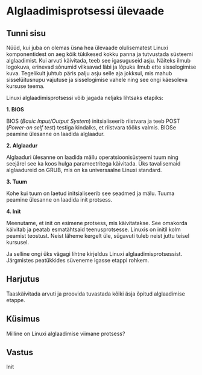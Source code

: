 ﻿# Alglaadimisprotsessi ülevaade

## Tunni sisu

Nüüd, kui juba on olemas üsna hea ülevaade olulisematest Linuxi komponentidest on aeg kõik tükikesed kokku panna ja tutvustada süsteemi alglaadimist. Kui arvuti käivitada, teeb see igasuguseid asju. Näiteks ilmub logokuva, erinevad sõnumid vilksavad läbi ja lõpuks ilmub ette sisselogimise kuva. Tegelikult juhtub päris palju asju selle aja jokksul, mis mahub sisselüitusnupu vajutuse ja sisselogimise vahele ning see ongi käesoleva kursuse teema.

Linuxi alglaadimisprotsessi võib jagada neljaks lihtsaks etapiks:

<b>1. BIOS</b>

BIOS (*Basic Input/Output System*) initsialiseerib riistvara ja teeb POST (*Power-on self test*) testiga kindalks, et riistvara tööks valmis. BIOSe peamine ülesanne on laadida alglaadur.

<b>2. Alglaadur</b>

Alglaaduri ülesanne on laadida mällu operatsioonisüsteemi tuum ning seejärel see ka koos hulga parameetritega käivitada. Üks tavalisemaid alglaadureid on GRUB, mis on ka universaalne Linuxi standard.

<b>3. Tuum </b>

Kohe kui tuum on laetud initsialiseerib see seadmed ja mälu. Tuuma peamine ülesanne on laadida init protsess.

<b>4. Init</b>

Meenutame, et init on esimene protsess, mis käivitatakse. See omakorda käivitab ja peatab esmatähtsaid teenusprotsesse. Linuxis on initil kolm peamist teostust. Neist läheme kergelt üle, sügavuti tuleb neist juttu teisel kursusel.

Ja selline ongi üks vägagi lihtne kirjeldus Linuxi alglaadimisprotsessist. Järgmistes peatükkides süveneme igasse etappi rohkem.

## Harjutus

Taaskäivitada arvuti ja proovida tuvastada kõiki äsja õpitud alglaadimise etappe.

## Küsimus

Milline on Linuxi alglaadimise viimane protsess?

## Vastus

Init
